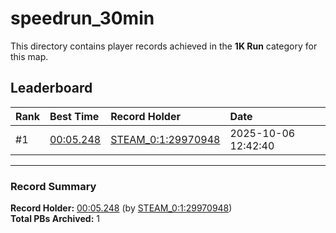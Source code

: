 # speedrun_30min

This directory contains player records achieved in the **1K Run** category for this map.

## Leaderboard

| Rank | Best Time | Record Holder | Date                |
| :--- | :-------- | :------------ | :------------------ |
| #1   | [00:05.248](./00005248_STEAM_0_1_29970948_20251006-124240.zip) | [STEAM_0:1:29970948](https://speedrun16.com/profile/STEAM_0:1:29970948)   | 2025-10-06 12:42:40 |

---

### Record Summary
**Record Holder:** [00:05.248](./00005248_STEAM_0_1_29970948_20251006-124240.zip) (by [STEAM_0:1:29970948](https://speedrun16.com/profile/STEAM_0:1:29970948))  
**Total PBs Archived:** 1